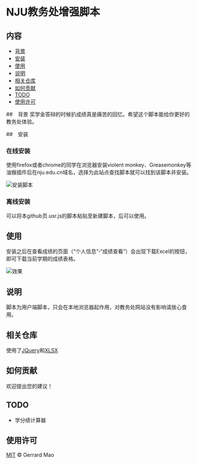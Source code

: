 # NJU教务处增强脚本

## 内容

- [背景](#背景)
- [安装](#安装)
- [使用](#使用)
- [说明](#说明)
- [相关仓库](#相关仓库)
- [如何贡献](#如何贡献)
- [TODO](#TODO)
- [使用许可](#使用许可)


##　背景
奖学金答辩的时候扒成绩真是痛苦的回忆。希望这个脚本能给你更好的教务处体验。

##　安装

### 在线安装

使用firefox或者chrome的同学在浏览器安装violent monkey、Greasemonkey等油猴插件后在nju.edu.cn域名，选择为此站点查找脚本就可以找到该脚本并安装。

![安装脚本](http://img.yp51md.club/find.jpg)

### 离线安装

可以将本github页.usr.js的脚本粘贴至新建脚本，后可以使用。

## 使用

安装之后在查看成绩的页面（“个人信息”-“成绩查看”）会出现下载Excel的按钮，即可下载当前学期的成绩表格。

![效果](http://img.yp51md.club/1.jpg)

## 说明

脚本为用户端脚本，只会在本地浏览器起作用，对教务处网站没有影响请放心食用。

## 相关仓库

使用了[JQuery](https://jquery.com/)和[XLSX](https://sheetjs.com/)

## 如何贡献

欢迎提出您的建议！

## TODO

- 学分绩计算器

## 使用许可

[MIT](LICENSE) © Gerrard Mao

